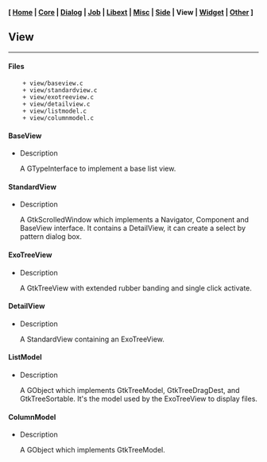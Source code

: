 <link href="style.css" rel="stylesheet"></link>

**[ [Home](00-Home.html) | [Core](01-Core.html) | [Dialog](02-Dialog.html) | [Job](03-Job.html) | [Libext](04-Libext.html) | [Misc](05-Misc.html) | [Side](06-Side.html) | View | [Widget](08-Widget.html) | [Other](99-Other.html) ]**

## View

---

#### Files

```
    + view/baseview.c
    + view/standardview.c
    + view/exotreeview.c
    + view/detailview.c
    + view/listmodel.c
    + view/columnmodel.c
```


#### BaseView

* Description

    A GTypeInterface to implement a base list view.


#### StandardView

* Description

    A GtkScrolledWindow which implements a Navigator, Component
    and BaseView interface. It contains a DetailView, it can create
    a select by pattern dialog box.


#### ExoTreeView

* Description

    A GtkTreeView with extended rubber banding and single click activate.


#### DetailView

* Description

    A StandardView containing an ExoTreeView.


#### ListModel

* Description

    A GObject which implements GtkTreeModel, GtkTreeDragDest,
    and GtkTreeSortable. It's the model used by the ExoTreeView
    to display files.


#### ColumnModel

* Description

    A GObject which implements GtkTreeModel.

<br>
<br>
<br>


